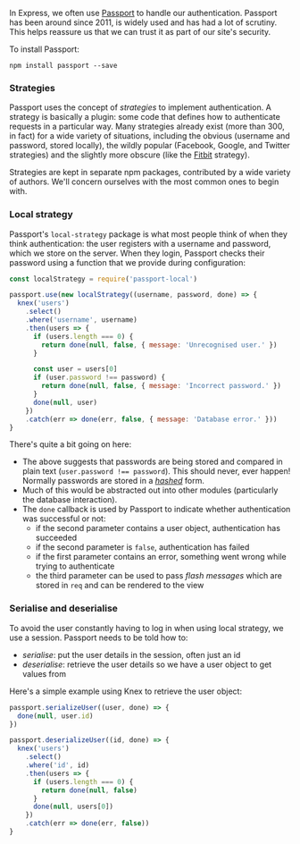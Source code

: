 In Express, we often use [Passport](https://passportjs.org) to handle our authentication. Passport has been around since 2011, is widely used and has had a lot of scrutiny. This helps reassure us that we can trust it as part of our site's security.

To install Passport:

```shell
npm install passport --save
```


### Strategies

Passport uses the concept of _strategies_ to implement authentication. A strategy is basically a plugin: some code that defines how to authenticate requests in a particular way. Many strategies already exist (more than 300, in fact) for a wide variety of situations, including the obvious (username and password, stored locally), the wildly popular (Facebook, Google, and Twitter strategies) and the slightly more obscure (like the [Fitbit](https://github.com/thegameofcode/passport-fitbit-oauth2) strategy).

Strategies are kept in separate npm packages, contributed by a wide variety of authors. We'll concern ourselves with the most common ones to begin with.


### Local strategy

Passport's `local-strategy` package is what most people think of when they think authentication: the user registers with a username and password, which we store on the server. When they login, Passport checks their password using a function that we provide during configuration:

```js
const localStrategy = require('passport-local')

passport.use(new localStrategy((username, password, done) => {
  knex('users')
    .select()
    .where('username', username)
    .then(users => {
      if (users.length === 0) {
        return done(null, false, { message: 'Unrecognised user.' })
      }

      const user = users[0]
      if (user.password !== password) {
        return done(null, false, { message: 'Incorrect password.' })
      }
      done(null, user)
    })
    .catch(err => done(err, false, { message: 'Database error.' }))
}
```

There's quite a bit going on here:
 - The above suggests that passwords are being stored and compared in plain text (`user.password !== password`). This should never, ever happen! Normally passwords are stored in a [_hashed_](https://en.wikipedia.org/wiki/Cryptographic_hash_function#Password_verification) form.
 - Much of this would be abstracted out into other modules (particularly the database interaction).
 - The `done` callback is used by Passport to indicate whether authentication was successful or not:
   - if the second parameter contains a user object, authentication has succeeded
   - if the second parameter is `false`, authentication has failed
   - if the first parameter contains an error, something went wrong while trying to authenticate
   - the third parameter can be used to pass _flash messages_ which are stored in `req` and can be rendered to the view


### Serialise and deserialise

To avoid the user constantly having to log in when using local strategy, we use a session. Passport needs to be told how to:
 - _serialise_: put the user details in the session, often just an id
 - _deserialise_: retrieve the user details so we have a user object to get values from

Here's a simple example using Knex to retrieve the user object:

```js
passport.serializeUser((user, done) => {
  done(null, user.id)
})

passport.deserializeUser((id, done) => {
  knex('users')
    .select()
    .where('id', id)
    .then(users => {
      if (users.length === 0) {
        return done(null, false)
      }
      done(null, users[0])
    })
    .catch(err => done(err, false))
}
```

